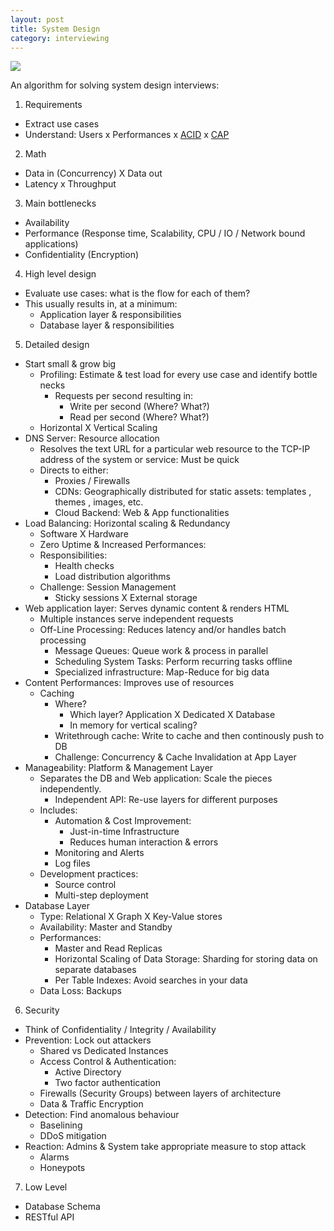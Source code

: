 ```yaml
---
layout: post
title: System Design
category: interviewing
---
```


<img src="{{site.url}}/{{site.images}}/software-development/distributed-system.png">

An algorithm for solving system design interviews:

1. Requirements
  - Extract use cases
  - Understand: Users x Performances x [ACID]({{site.url}}/software-development/acid-properties) x [CAP]({{site.url}}/software-development/cap-theorem)
2. Math
  - Data in (Concurrency) X Data out
  - Latency x Throughput
3. Main bottlenecks
  - Availability
  - Performance (Response time, Scalability, CPU / IO / Network bound applications)
  - Confidentiality (Encryption)
4. High level design
  - Evaluate use cases: what is the flow for each of them?
  - This usually results in, at a minimum:
    - Application layer & responsibilities
    - Database layer & responsibilities
5. Detailed design
  - Start small & grow big
    - Profiling: Estimate & test load for every use case and identify bottle necks
      - Requests per second resulting in:
        - Write per second (Where? What?)
        - Read per second (Where? What?)
    - Horizontal X Vertical Scaling
  - DNS Server: Resource allocation
    - Resolves the text URL for a particular web resource to the TCP-IP address of the system or service: Must be quick
    - Directs to either:
      - Proxies / Firewalls
      - CDNs: Geographically distributed  for static assets: templates , themes , images, etc.
      - Cloud Backend: Web & App functionalities
  - Load Balancing: Horizontal scaling & Redundancy
    - Software X Hardware
    - Zero Uptime & Increased Performances:
    - Responsibilities:
      - Health checks
      - Load distribution algorithms
    - Challenge: Session Management
      - Sticky sessions X External storage
  - Web application layer: Serves dynamic content & renders HTML
    - Multiple instances serve independent requests
    - Off-Line Processing: Reduces latency and/or handles batch processing
      - Message Queues: Queue work & process in parallel
      - Scheduling System Tasks: Perform recurring tasks offline
      - Specialized infrastructure: Map-Reduce for big data
  - Content Performances: Improves use of resources
    - Caching
      - Where?
        - Which layer? Application X Dedicated X Database
        - In memory for vertical scaling?
      - Writethrough cache: Write to cache and then continously push to DB
      - Challenge: Concurrency & Cache Invalidation at App Layer
  - Manageability: Platform & Management Layer
    - Separates the DB and Web application: Scale the pieces independently.
      - Independent API: Re-use layers for different purposes
    - Includes:
      - Automation & Cost Improvement:
        - Just-in-time Infrastructure
        - Reduces human interaction & errors
      - Monitoring and Alerts
      - Log files
    - Development practices:
      - Source control
      - Multi-step deployment
  - Database Layer
    - Type: Relational X Graph X Key-Value stores
    - Availability: Master and Standby
    - Performances:
      - Master and Read Replicas
      - Horizontal Scaling of Data Storage: Sharding for storing data on separate databases
      - Per Table Indexes: Avoid searches in your data
    - Data Loss: Backups
6. Security
  - Think of Confidentiality / Integrity / Availability
  - Prevention: Lock out attackers
    - Shared vs Dedicated Instances
    - Access Control & Authentication:
      - Active Directory
      - Two factor authentication
    - Firewalls (Security Groups) between layers of architecture
    - Data & Traffic Encryption
  - Detection: Find anomalous behaviour
    - Baselining
    - DDoS mitigation
  - Reaction: Admins & System take appropriate measure to stop attack
    - Alarms
    - Honeypots
7. Low Level
  - Database Schema
  - RESTful API
